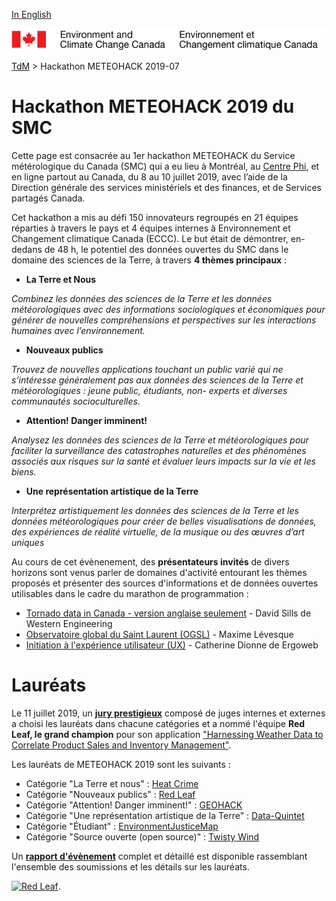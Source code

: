 [In English](2019-07_hackaton-METEOHACK_en.md)

![ECCC logo](../img_eccc-logo.png)

[TdM](2019-07_hackaton-METEOHACK_fr.md) > Hackathon METEOHACK 2019-07

# Hackathon METEOHACK 2019 du SMC

Cette page est consacrée au 1er hackathon METEOHACK du Service métérologique du Canada (SMC) qui a eu lieu à Montréal, au [Centre Phi](https://phi-centre.com/), et en ligne partout au Canada, du 8 au 10 juillet 2019, avec l’aide de la Direction générale des services ministériels et des finances, et de Services partagés Canada.

Cet hackathon a mis au défi 150 innovateurs regroupés en 21 équipes réparties à travers le pays et 4 équipes internes à Environnement et Changement climatique Canada (ECCC). Le but était de démontrer, en-dedans de 48 h, le potentiel des données ouvertes du SMC dans le domaine des sciences de la Terre, à travers **4 thèmes principaux** :

* __La Terre et Nous__

*Combinez les données des sciences de la Terre et les données météorologiques avec des informations sociologiques et économiques pour générer de nouvelles compréhensions et perspectives sur les interactions humaines avec l’environnement.*

* __Nouveaux publics__

*Trouvez de nouvelles applications touchant un public varié qui ne s’intéresse généralement pas aux données des sciences de la Terre et météorologiques : jeune public, étudiants, non- experts et diverses communautés socioculturelles.*

* __Attention! Danger imminent!__

*Analysez les données des sciences de la Terre et météorologiques pour faciliter la surveillance des catastrophes naturelles et des phénomènes associés aux risques sur la santé et évaluer leurs impacts sur la vie et les biens.*

* __Une représentation artistique de la Terre__

*Interprétez artistiquement les données des sciences de la Terre et les données météorologiques pour créer de belles visualisations de données, des expériences de réalité virtuelle, de la musique ou des œuvres d’art uniques*

Au cours de cet évènenement, des **présentateurs invités** de divers horizons sont venus parler de domaines d'activité entourant les thèmes proposés et présenter des sources d'informations et de données ouvertes utilisables dans le cadre du marathon de programmation :

* [Tornado data in Canada - version anglaise seulement](https://collaboration.cmc.ec.gc.ca/cmc/cmos/meteohack/presentations/hackathon_guest-speakers/SILLS_CMOS-IUGG-2019_Hackthon_final.pptx) - David Sills de Western Engineering
* [Observatoire global du Saint Laurent (OGSL)](https://collaboration.cmc.ec.gc.ca/cmc/cmos/meteohack/presentations/hackathon_guest-speakers/OGSL_MeteoHack.pptx) - Maxime Lévesque
* [Initiation à l'expérience utilisateur (UX)](https://collaboration.cmc.ec.gc.ca/cmc/cmos/meteohack/presentations/hackathon_guest-speakers/Meteohack_ExperienceUtilisateur101.pdf) - Catherine Dionne de Ergoweb 

# Lauréats

Le 11 juillet 2019, un [__jury prestigieux__](https://collaboration.cmc.ec.gc.ca/cmc/cmos/meteohack/summary/METEOHACK_Event_Summary_fr.pdf) composé de juges internes et externes a choisi les lauréats dans chacune catégories et a nommé l'équipe **Red Leaf, le grand champion** pour son application ["Harnessing Weather Data to Correlate Product Sales and Inventory Management"](https://www.loom.com/share/ab59c8e1570646e6b0afa1eb487ecae1).

Les lauréats de METEOHACK 2019 sont les suivants :

* Catégorie "La Terre et nous" : [Heat Crime](https://www.youtube.com/watch?v=k9SNqhikcmw&feature=youtu.be)
* Catégorie "Nouveaux publics" : [Red Leaf](https://www.loom.com/share/ab59c8e1570646e6b0afa1eb487ecae1)
* Catégorie "Attention! Danger imminent!" : [GEOHACK](https://www.youtube.com/watch?v=nYdaN7RUibE&feature=youtu.be)
* Catégorie "Une représentation artistique de la Terre" : [Data-Quintet](https://www.youtube.com/watch?v=KWMnSSIYstY)
* Catégorie "Étudiant" : [EnvironmentJusticeMap](https://www.youtube.com/watch?v=nYdaN7RUibE&feature=youtu.be)
* Catégorie "Source ouverte (open source)" : [Twisty Wind](https://www.youtube.com/watch?v=rlS7Bt2pwnc&feature=youtu.be)

Un [__rapport d'évènement__](https://collaboration.cmc.ec.gc.ca/cmc/cmos/meteohack/summary/METEOHACK_Event_Summary_fr.pdf) complet et détaillé est disponible rassemblant l'ensemble des soumissions et les détails sur les lauréats. 

[![Red Leaf](https://collaboration.cmc.ec.gc.ca/cmc/cmos/public_doc/events/meteohack_2019/Red.Leaf_2019.jpg)](http://www.youtube.com/watch?v=DNlTntWKTtA "Grand champion de METEOHACK 2019 : Red Leaf").